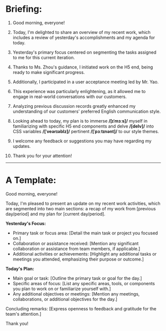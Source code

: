 
# Briefing:
1. Good morning, everyone!

2. Today, I'm delighted to share an overview of my recent work, which includes a review of yesterday's accomplishments and my agenda for today.

3. Yesterday's primary focus centered on segmenting the tasks assigned to me for this current iteration. 

4. Thanks to Ms. Zhou's guidance, I initiated work on the H5 end, being ready to make significant progress.

5. Additionally, I participated in a user acceptance meeting led by Mr. Yao. 

6. This experience was particularly enlightening, as it allowed me to engage in real-world conversations with our customers. 

7. Analyzing previous discussion records greatly enhanced my understanding of our customers' preferred English communication style.

8. Looking ahead to today, my plan is to immerse **/[ɪˈmɜːs]/** myself in familiarizing with specific H5 end components and delve **/[delv]/** into CSS variables **/[ˈveərɪəblz]/** pertinent **/[ˈpɜːtɪnənt]/** to our style themes.

9. I welcome any feedback or suggestions you may have regarding my updates.

10. Thank you for your attention!


---

# A Template: 

Good morning, everyone!

Today, I'm pleased to present an update on my recent work activities, which are segmented into two main sections: a recap of my work from [previous day/period] and my plan for [current day/period].

**Yesterday's Focus:**
- Primary task or focus area: [Detail the main task or project you focused on.]
- Collaboration or assistance received: [Mention any significant collaboration or assistance from team members, if applicable.]
- Additional activities or achievements: [Highlight any additional tasks or meetings you attended, emphasizing their purpose or outcome.]

**Today's Plan:**
- Main goal or task: [Outline the primary task or goal for the day.]
- Specific areas of focus: [List any specific areas, tools, or components you plan to work on or familiarize yourself with.]
- Any additional objectives or meetings: [Mention any meetings, collaborations, or additional objectives for the day.]

Concluding remarks: [Express openness to feedback and gratitude for the team's attention.]

Thank you!
